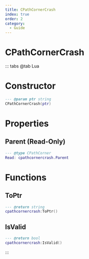 ```yaml
---
title: CPathCornerCrash
index: true
order: 2
category:
  - Guide
---
```


# CPathCornerCrash

::: tabs
@tab Lua
# Constructor
```lua
--- @param ptr string
CPathCornerCrash(ptr)
```
# Properties
## Parent (Read-Only)
```lua
--- @type CPathCorner
Read: cpathcornercrash.Parent
```
# Functions
## ToPtr
```lua
--- @return string
cpathcornercrash:ToPtr()
```
## IsValid
```lua
--- @return bool
cpathcornercrash:IsValid()
```

:::
